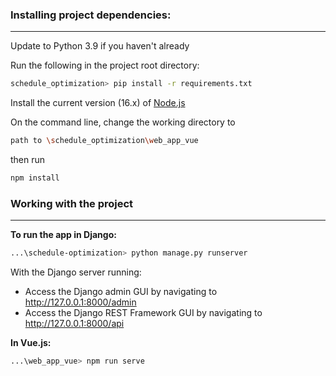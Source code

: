 ### Installing project dependencies:
___
Update to Python 3.9 if you haven't already

Run the following in the project root directory:
```bash
schedule_optimization> pip install -r requirements.txt
```

Install the current version (16.x) of [Node.js](https://nodejs.org/en/download/current/)

On the command line, change the working directory to
```bash
path to \schedule_optimization\web_app_vue
```
then run
```bash
npm install
```

### Working with the project
___
**To run the app in Django:**
```bash
...\schedule-optimization> python manage.py runserver
```
With the Django server running:
- Access the Django admin GUI by navigating to http://127.0.0.1:8000/admin
- Access the Django REST Framework GUI by navigating to http://127.0.0.1:8000/api

**In Vue.js:**
```bash
...\web_app_vue> npm run serve
```


